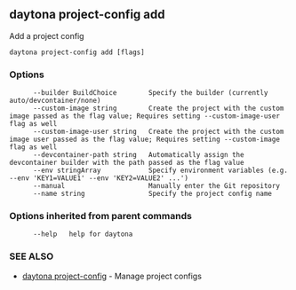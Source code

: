 ## daytona project-config add

Add a project config

```
daytona project-config add [flags]
```

### Options

```
      --builder BuildChoice        Specify the builder (currently auto/devcontainer/none)
      --custom-image string        Create the project with the custom image passed as the flag value; Requires setting --custom-image-user flag as well
      --custom-image-user string   Create the project with the custom image user passed as the flag value; Requires setting --custom-image flag as well
      --devcontainer-path string   Automatically assign the devcontainer builder with the path passed as the flag value
      --env stringArray            Specify environment variables (e.g. --env 'KEY1=VALUE1' --env 'KEY2=VALUE2' ...')
      --manual                     Manually enter the Git repository
      --name string                Specify the project config name
```

### Options inherited from parent commands

```
      --help   help for daytona
```

### SEE ALSO

* [daytona project-config](daytona_project-config.md)	 - Manage project configs

